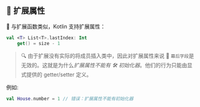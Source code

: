 ## 🌟 扩展属性

🔧 与扩展函数类似，Kotlin 支持扩展属性：

```kotlin
val <T> List<T>.lastIndex: Int
    get() = size - 1
```

> 🔍 由于扩展没有实际的将成员插入类中，因此对扩展属性来说
> 🚫 `幕后字段`是无效的。这就是为什么*扩展属性不能有
> 🛠️ 初始化器*。他们的行为只能由显式提供的 getter/setter 定义。


例如:

```kotlin
val House.number = 1 // 错误：扩展属性不能有初始化器
```
